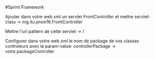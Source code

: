 #Sprint Framework

Ajouter dans votre web.xml un servlet FrontController et mettre servlet-class -> mg.itu.prom16.FrontController

Mettre l'url pattern de cette servlet -> /

Configurer dans votre web xml le nom de package de vos classes controleurs avec le param-value: controllerPackage -> votre.packageController